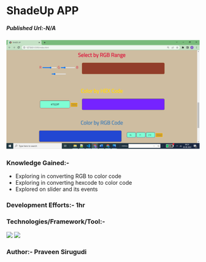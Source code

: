 # ShadeUp APP

##### Published Url:-N/A


<img src="https://github.com/sirugudipraveen3637/Shadeup/blob/main/shade.png" height="50%" width="100%"/>


### Knowledge Gained:-

  - Exploring in converting RGB to color code
  - Exploring in converting hexcode to color code
  - Explored on slider and its events

    
### Development Efforts:- 1hr
  
### Technologies/Framework/Tool:-
<span>

<img src="https://img.shields.io/badge/-Java%20Script-yellowgreen"/>
<img src="https://img.shields.io/badge/-HTML-blue"/>
</span>


### Author:- <b>Praveen Sirugudi<b>


